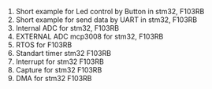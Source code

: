 1. Short example for Led control by Button in stm32, F103RB   
2. Short example for send data by UART in stm32, F103RB   
3. Internal ADC for stm32, F103RB  
4. EXTERNAL ADC mcp3008 for stm32, F103RB   
5. RTOS for F103RB 
6. Standart timer stm32 F103RB  
7. Interrupt for stm32 F103RB  
8. Capture for stm32 F103RB
9. DMA for stm32 F103RB
